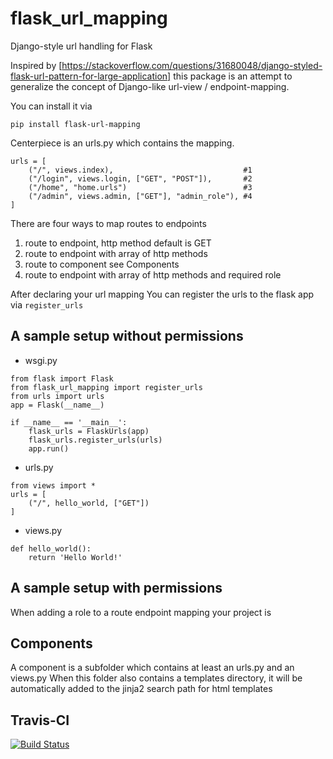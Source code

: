 # flask_url_mapping
Django-style url handling for Flask

Inspired by [https://stackoverflow.com/questions/31680048/django-styled-flask-url-pattern-for-large-application]
this package is an attempt to generalize the concept of Django-like url-view / endpoint-mapping.

You can install it via 
```
pip install flask-url-mapping
```

Centerpiece is an urls.py which contains the mapping.
```
urls = [
    ("/", views.index),                             #1
    ("/login", views.login, ["GET", "POST"]),       #2
    ("/home", "home.urls")                          #3
    ("/admin", views.admin, ["GET"], "admin_role"), #4
]
```
There are four ways to map routes to endpoints
1.  route to endpoint, http method default is GET
2.  route to endpoint with array of http methods
3.  route to component see Components
4.  route to endpoint with array of http methods and required role


After declaring your url mapping You can register the urls to the flask app via `register_urls`
       

## A sample setup without permissions
* wsgi.py
```
from flask import Flask
from flask_url_mapping import register_urls
from urls import urls
app = Flask(__name__)

if __name__ == '__main__':
    flask_urls = FlaskUrls(app)
    flask_urls.register_urls(urls)
    app.run()
```
* urls.py
```
from views import *
urls = [
    ("/", hello_world, ["GET"])
]
```
* views.py
```
def hello_world():
    return 'Hello World!'    
```
## A sample setup with permissions
When adding a role to a route endpoint mapping your project is 

## Components
A component is a subfolder which contains at least an urls.py and an views.py
When this folder also contains a templates directory, it will be automatically added to the jinja2 search path for html templates

## Travis-CI
[![Build Status](https://travis-ci.org/jboegeholz/flaskurls.svg?branch=master)](https://travis-ci.org/jboegeholz/flaskurls)